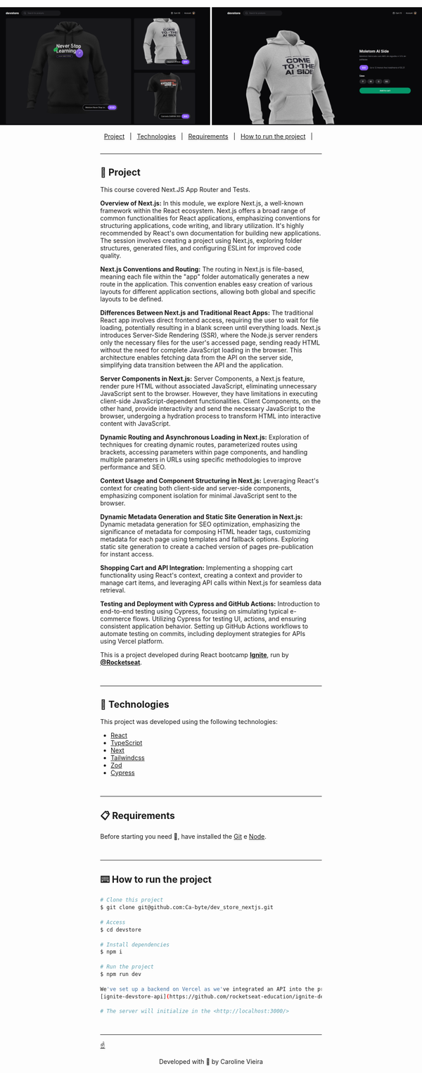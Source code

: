 <div style="display: flex; justify-content: center; gap: 4px;">
  <img alt="" src="./public/home-screen-cover.png" width="500px">
  <img alt="" src="./public/selected-product-cover.png" width="500px">   
</div>

<br>

<div style="display: flex; justify-content: center;">
  <a href="#memo-project">Project</a>&nbsp;&nbsp;&nbsp;|&nbsp;&nbsp;&nbsp;
  <a href="#rocket-technologies">Technologies</a>&nbsp;&nbsp;&nbsp;|&nbsp;&nbsp;&nbsp;
  <a href="#clipboard-requirements">Requirements</a>&nbsp;&nbsp;&nbsp;|&nbsp;&nbsp;&nbsp;
  <a href="#keyboard-how-to-run-the-project ">How to run the project </a>&nbsp;&nbsp;&nbsp;|&nbsp;&nbsp;&nbsp;
</div>
<br>

---

## :memo: Project 

This course covered Next.JS App Router and Tests.

**Overview of Next.js:**
In this module, we explore Next.js, a well-known framework within the React ecosystem. Next.js offers a broad range of common functionalities for React applications, emphasizing conventions for structuring applications, code writing, and library utilization. It's highly recommended by React's own documentation for building new applications. The session involves creating a project using Next.js, exploring folder structures, generated files, and configuring ESLint for improved code quality.

**Next.js Conventions and Routing:**
The routing in Next.js is file-based, meaning each file within the "app" folder automatically generates a new route in the application. This convention enables easy creation of various layouts for different application sections, allowing both global and specific layouts to be defined.

**Differences Between Next.js and Traditional React Apps:**
The traditional React app involves direct frontend access, requiring the user to wait for file loading, potentially resulting in a blank screen until everything loads. Next.js introduces Server-Side Rendering (SSR), where the Node.js server renders only the necessary files for the user's accessed page, sending ready HTML without the need for complete JavaScript loading in the browser. This architecture enables fetching data from the API on the server side, simplifying data transition between the API and the application.

**Server Components in Next.js:**
Server Components, a Next.js feature, render pure HTML without associated JavaScript, eliminating unnecessary JavaScript sent to the browser. However, they have limitations in executing client-side JavaScript-dependent functionalities. Client Components, on the other hand, provide interactivity and send the necessary JavaScript to the browser, undergoing a hydration process to transform HTML into interactive content with JavaScript.

**Dynamic Routing and Asynchronous Loading in Next.js:**
Exploration of techniques for creating dynamic routes, parameterized routes using brackets, accessing parameters within page components, and handling multiple parameters in URLs using specific methodologies to improve performance and SEO.

**Context Usage and Component Structuring in Next.js:**
Leveraging React's context for creating both client-side and server-side components, emphasizing component isolation for minimal JavaScript sent to the browser.

**Dynamic Metadata Generation and Static Site Generation in Next.js:**
Dynamic metadata generation for SEO optimization, emphasizing the significance of metadata for composing HTML header tags, customizing metadata for each page using templates and fallback options. Exploring static site generation to create a cached version of pages pre-publication for instant access.

**Shopping Cart and API Integration:**
Implementing a shopping cart functionality using React's context, creating a context and provider to manage cart items, and leveraging API calls within Next.js for seamless data retrieval.

**Testing and Deployment with Cypress and GitHub Actions:**
Introduction to end-to-end testing using Cypress, focusing on simulating typical e-commerce flows. Utilizing Cypress for testing UI, actions, and ensuring consistent application behavior. Setting up GitHub Actions workflows to automate testing on commits, including deployment strategies for APIs using Vercel platform.



This is a project developed during React bootcamp **[Ignite](https://github.com/Rocketseat)**, run by **[@Rocketseat](https://github.com/Rocketseat)**.

<br>

---

## :rocket: Technologies ##

This project was developed using the following technologies:

- [React](https://pt-br.reactjs.org/)
- [TypeScript](https://www.typescriptlang.org/)
- [Next](https://nextjs.org/)
- [Tailwindcss](https://tailwindcss.com/)
- [Zod](https://github.com/colinhacks/zod)
- [Cypress](https://www.cypress.io/)

<br>

---

## :clipboard: Requirements

Before starting you need :checkered_flag:, have installed the [Git](https://git-scm.com) e [Node](https://nodejs.org/en/).

<br>

---
## :keyboard: How to run the project ##

```bash
# Clone this project
$ git clone git@github.com:Ca-byte/dev_store_nextjs.git

# Access
$ cd devstore

# Install dependencies
$ npm i

# Run the project
$ npm run dev

We've set up a backend on Vercel as we've integrated an API into the project for educational purposes before deployment.
[ignite-devstore-api](https://github.com/rocketseat-education/ignite-devstore-api)

# The server will initialize in the <http://localhost:3000/>

```
<br>

---

<a href="#top">☝</a>

<p style="text-align: center;">Developed with 💜 by Caroline Vieira</p>
